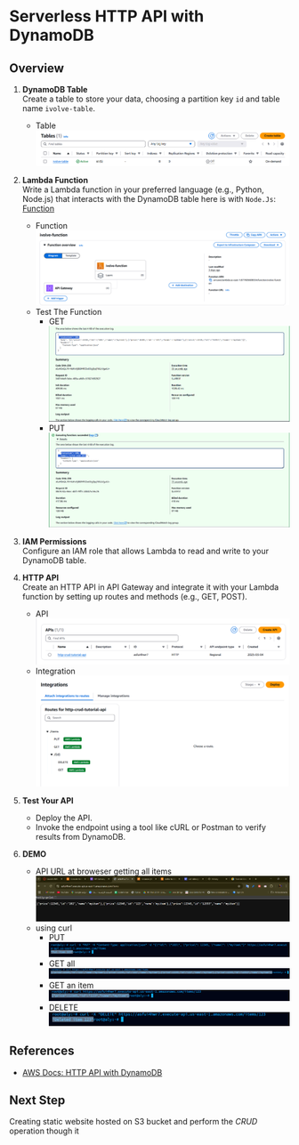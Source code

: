 
# Serverless HTTP API with DynamoDB

## Overview
1. **DynamoDB Table**  
   Create a table to store your data, choosing a partition key ```id``` and table name ```ivolve-table```.
    - Table 
    ![table](/src/dynamo-table.png)
2. **Lambda Function**  
   Write a Lambda function in your preferred language (e.g., Python, Node.js) that interacts with the DynamoDB table here is with ```Node.Js```: [Function](/Amazon%20Web%20Services%20(AWS)/Day6/serverless-app/function.js)
    - Function 
    ![function](/src/function.png)
    - Test The Function
       * GET ![get](/src/get-test.png)
       * PUT ![put](/src/put-test.png)
3. **IAM Permissions**  
   Configure an IAM role that allows Lambda to read and write to your DynamoDB table.

4. **HTTP API**  
   Create an HTTP API in API Gateway and integrate it with your Lambda function by setting up routes and methods (e.g., GET, POST).
    - API
    ![api](/src/api-gateway.png)
    - Integration
    ![in](/src/api-integration.png)
5. **Test Your API**  
   - Deploy the API.  
   - Invoke the endpoint using a tool like cURL or Postman to verify results from DynamoDB.
4. **DEMO**
    - API URL at broweser getting all items 
    ![br](/src/browser-get-all.png)
    - using curl
        * PUT 
        ![p](/src/cli-put.png)
        * GET all 
        ![g](/src/cli-get-all.png)
        * GET an item
        ![g](/src/cli-get-an-item.png)
        * DELETE
        ![d](/src/cli-delete.png)
## References
- [AWS Docs: HTTP API with DynamoDB](https://docs.aws.amazon.com/apigateway/latest/developerguide/http-api-dynamo-db.html)

## Next Step
Creating static website hosted on S3 bucket and perform the *CRUD* operation though it